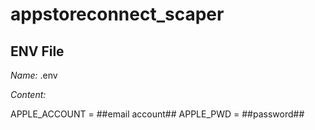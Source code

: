 # appstoreconnect_scaper

## ENV File

*Name:* .env

*Content:*

APPLE_ACCOUNT = ##email account##
APPLE_PWD = ##password##
